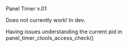 Panel Timer v.01

Does not currently work! In dev.

Having issues understanding the current pid in panel_timer_ctools_access_check()
